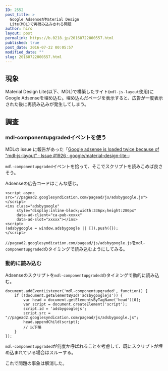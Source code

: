 ```yaml
---
ID: 2552
post_title: >
  Google AdsenseがMaterial Design
  Lite(MDL)で再読み込みされる問題
author: hiro
layout: post
permalink: https://b.0218.jp/20160722000557.html
published: true
post_date: 2016-07-22 00:05:57
modified_date: ""
slug: 20160722000557.html
---
```

<!--more-->
<h2>現象</h2>
Material Design Lite(以下、MDL)で構築したサイト(<code>mdl-js-layout</code>使用)にGoogle Adsenseを埋め込む。埋め込んだページを表示すると、広告が一度表示された後に再読み込みが発生してしまう。

<h2>調査</h2>
<h3>mdl-componentupgradedイベントを使う</h3>
MDLの issue に報告があった「<a href="https://github.com/google/material-design-lite/issues/1926">Google adsense is loaded twice because of "mdl-js-layout" · Issue #1926 · google/material-design-lite:</a>」

<code>mdl-componentupgraded</code>イベントを拾って、そこでスクリプトを読みこめば良さそう。

Adsenseの広告コードはこんな感じ。
<pre class="language-javascript"><code>&lt;script async src="//pagead2.googlesyndication.com/pagead/js/adsbygoogle.js"&gt;&lt;/script&gt;
&lt;ins class="adsbygoogle"
     style="display:inline-block;width:336px;height:280px"
     data-ad-client="ca-pub-xxxxx"
     data-ad-slot="xxxxx"&gt;&lt;/ins&gt;
&lt;script&gt;
(adsbygoogle = window.adsbygoogle || []).push({});
&lt;/script&gt;</code></pre>
<code>//pagead2.googlesyndication.com/pagead/js/adsbygoogle.js</code>を<code>mdl-componentupgraded</code>のタイミングで読み込むようにしてみる。

<h3>動的に読み込む</h3>
Adsenseのスクリプトを<code>mdl-componentupgraded</code>のタイミングで動的に読み込む。
<pre class="language-javascript"><code>document.addEventListener('mdl-componentupgraded', function() {
    if (!document.getElementById('adsbygooglejs')) {
        var head = document.getElementsByTagName('head')[0];
        var script = document.createElement('script');
        script.id = 'adsbygooglejs';
        script.src = "//pagead2.googlesyndication.com/pagead/js/adsbygoogle.js";
        head.appendChild(script);
        // 以下略
    }
});</code></pre>
<code>mdl-componentupgraded</code>が何度か呼ばれることを考慮して、既にスクリプトが埋め込まれている場合はスルーする。

これで問題の事象は解消した。